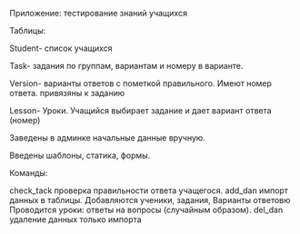 Приложение: тестирование знаний учащихся

Таблицы:

Student- список учащихся

Task- задания по группам, вариантам и номеру в варианте.

Version- варианты ответов с пометкой правильного. Имеют номер ответа. привязяны к заданию

Lesson- Уроки. Учащийся выбирает задание и дает вариант ответа (номер)

Заведены в админке начальные данные вручную.

Введены шаблоны, статика, формы.

Команды:

check_tack проверка правильности ответа учащегося.
add_dan импорт данных в таблицы. Добавляются ученики, задания, Варианты ответовю Проводится уроки: ответы на вопросы (случайным образом).
del_dan удаление данных только импорта
